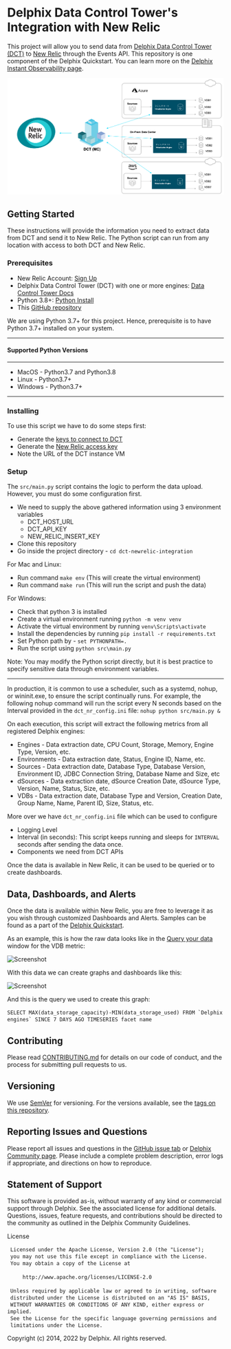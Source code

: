 # Delphix Data Control Tower's Integration with New Relic

This project will allow you to send data from [Delphix Data Control Tower (DCT)](https://delphix.document360.io/dct/docs) to [New Relic](https://newrelic.com/) through the Events API. This repository is one component of the Delphix Quickstart. You can learn more on the [Delphix Instant Observability page](https://newrelic.com/instant-observability/delphix).

![Screenshot](images/image2.png)


## Getting Started


These instructions will provide the information you need to extract data from DCT and send it to New Relic. The Python script can run from any location with access to both DCT and New Relic.


### Prerequisites

* New Relic Account: [Sign Up](https://newrelic.com/signup)
* Delphix Data Control Tower (DCT) with one or more engines: [Data Control Tower Docs](https://delphix.document360.io/dct/docs)
* Python 3.8+: [Python Install](https://www.python.org/downloads)
* This [GitHub repository](https://github.com/delphix/dct-newrelic-integration)

We are using Python 3.7+ for this project. Hence, prerequisite is to have Python 3.7+ installed on your system.

<hr>
<h4> Supported Python Versions </h4>
<hr>

- MacOS - Python3.7 and Python3.8
- Linux - Python3.7+
- Windows - Python3.7+

<hr>

### Installing
To use this script we have to do some steps first:

* Generate the [keys to connect to DCT](https://docs.delphix.com/dctmc/authentication)
* Generate the [New Relic access key](https://docs.newrelic.com/docs/apis/intro-apis/new-relic-api-keys/#ingest-license-key)
* Note the URL of the DCT instance VM


### Setup
The ```src/main.py``` script contains the logic to perform the data upload. However, you must do some configuration first. 

* We need to supply the above gathered information using 3 environment variables
  * DCT_HOST_URL
  * DCT_API_KEY
  * NEW_RELIC_INSERT_KEY
* Clone this repository
* Go inside the project directory - `cd dct-newrelic-integration`

For Mac and Linux:
* Run command `make env` (This will create the virtual environment)
* Run command `make run` (This will run the script and push the data)

For Windows:
* Check that python 3 is installed
* Create a virtual environment running `python -m venv venv`
* Activate the virtual environment by running `venv\Scripts\activate`
* Install the dependencies by running `pip install -r requirements.txt`
* Set Python path by - `set PYTHONPATH=.`
* Run the script using `python src\main.py`

Note: You may modify the Python script directly, but it is best practice to specify sensitive data through environment variables.

<hr>

In production, it is common to use a scheduler, such as a systemd, nohup, or wininit.exe, to ensure the script continually runs. For example, the following nohup command will run the script every N seconds based on the Interval provided in the `dct_nr_config.ini` file:
```nohup python src/main.py &```


On each execution, this script will extract the following metrics from all registered Delphix engines:

* Engines - Data extraction date, CPU Count, Storage, Memory, Engine Type, Version, etc.
* Environments - Data extraction date, Status, Engine ID, Name, etc.
* Sources - Data extraction date, Database Type, Database Version, Environment ID, JDBC Connection String, Database Name and Size, etc
* dSources - Data extraction date, dSource Creation Date, dSource Type, Version, Name, Status, Size, etc.
* VDBs - Data extraction date, Database Type and Version, Creation Date, Group Name, Name, Parent ID, Size, Status, etc.


More over we have `dct_nr_config.ini` file which can be used to configure 
- Logging Level 
- Interval (in seconds): This script keeps running and sleeps for `INTERVAL` seconds after sending the data once.
- Components we need from DCT APIs

Once the data is available in New Relic, it can be used to be queried or to create dashboards.


## Data, Dashboards, and Alerts

Once the data is available within New Relic, you are free to leverage it as you wish through customized Dashboards and Alerts. Samples can be found as a part of the [Delphix Quickstart](https://newrelic.com/instant-observability/delphix). 

As an example, this is how the raw data looks like in the [Query your data](https://docs.newrelic.com/docs/query-your-data/explore-query-data/get-started/introduction-querying-new-relic-data/#browse-data) window for the VDB metric:

![Screenshot](images/image1.png)

With this data we can create graphs and dashboards like this:

![Screenshot](images/image3.png)

And this is the query we used to create this graph:

```
SELECT MAX(data_storage_capacity)-MIN(data_storage_used) FROM `Delphix engines` SINCE 7 DAYS AGO TIMESERIES facet name
```


## Contributing

Please read [CONTRIBUTING.md](https://github.com/delphix/.github/blob/master/CONTRIBUTING.md) for details on our code of conduct, and the process for submitting pull requests to us.


## Versioning

We use [SemVer](http://semver.org/) for versioning. For the versions available, see the [tags on this repository](https://github.com/your/project/tags).


## Reporting Issues and Questions

Please report all issues and questions in the [GitHub issue tab](https://github.com/delphix/dct-newrelic-integration/issues) or [Delphix Community page](https://community.delphix.com/home). Please include a complete problem description, error logs if appropriate, and directions on how to reproduce.


## Statement of Support

This software is provided as-is, without warranty of any kind or commercial support through Delphix. See the associated license for additional details. Questions, issues, feature requests, and contributions should be directed to the community as outlined in the Delphix Community Guidelines.

License
```
 Licensed under the Apache License, Version 2.0 (the "License");
 you may not use this file except in compliance with the License.
 You may obtain a copy of the License at

     http://www.apache.org/licenses/LICENSE-2.0

 Unless required by applicable law or agreed to in writing, software
 distributed under the License is distributed on an "AS IS" BASIS,
 WITHOUT WARRANTIES OR CONDITIONS OF ANY KIND, either express or implied.
 See the License for the specific language governing permissions and
 limitations under the License.
 ```

Copyright (c) 2014, 2022 by Delphix. All rights reserved.
